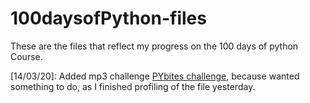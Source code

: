 # 100daysofPython-files
These are the files that reflect my progress on the 100 days of python Course.

[14/03/20]: Added mp3 challenge [PYbites challenge](https://pybit.es/codechallenge56.html), because wanted something to do, as I finished profiling of the file yesterday.
